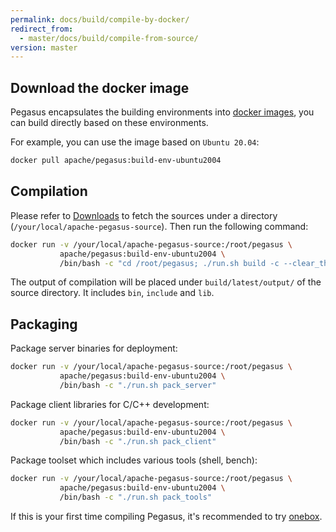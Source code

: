 ```yaml
---
permalink: docs/build/compile-by-docker/
redirect_from:
  - master/docs/build/compile-from-source/
version: master
---
```


## Download the docker image

Pegasus encapsulates the building environments into [docker images](https://hub.docker.com/r/apache/pegasus/tags?page=1&name=env), you can build directly based on these environments.

For example, you can use the image based on `Ubuntu 20.04`:
```sh
docker pull apache/pegasus:build-env-ubuntu2004
```

## Compilation

Please refer to [Downloads](/docs/downloads) to fetch the sources under a directory (`/your/local/apache-pegasus-source`). Then run the following command:

```sh
docker run -v /your/local/apache-pegasus-source:/root/pegasus \
           apache/pegasus:build-env-ubuntu2004 \
           /bin/bash -c "cd /root/pegasus; ./run.sh build -c --clear_thirdparty -j $(nproc)"
```

The output of compilation will be placed under `build/latest/output/` of the source directory. It includes `bin`, `include` and `lib`.

## Packaging

Package server binaries for deployment:

```bash
docker run -v /your/local/apache-pegasus-source:/root/pegasus \
           apache/pegasus:build-env-ubuntu2004 \
           /bin/bash -c "./run.sh pack_server"
```

Package client libraries for C/C++ development:

```bash
docker run -v /your/local/apache-pegasus-source:/root/pegasus \
           apache/pegasus:build-env-ubuntu2004 \
           /bin/bash -c "./run.sh pack_client"
```

Package toolset which includes various tools (shell, bench):

```bash
docker run -v /your/local/apache-pegasus-source:/root/pegasus \
           apache/pegasus:build-env-ubuntu2004 \
           /bin/bash -c "./run.sh pack_tools"
```

If this is your first time compiling Pegasus, it's recommended to try [onebox](/overview/onebox).
